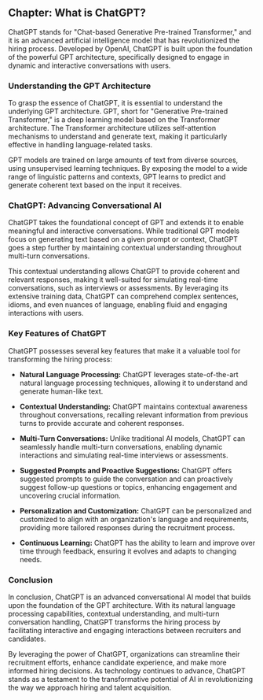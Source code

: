 Chapter: What is ChatGPT?
-------------------------

ChatGPT stands for "Chat-based Generative Pre-trained Transformer," and it is an advanced artificial intelligence model that has revolutionized the hiring process. Developed by OpenAI, ChatGPT is built upon the foundation of the powerful GPT architecture, specifically designed to engage in dynamic and interactive conversations with users.

### Understanding the GPT Architecture

To grasp the essence of ChatGPT, it is essential to understand the underlying GPT architecture. GPT, short for "Generative Pre-trained Transformer," is a deep learning model based on the Transformer architecture. The Transformer architecture utilizes self-attention mechanisms to understand and generate text, making it particularly effective in handling language-related tasks.

GPT models are trained on large amounts of text from diverse sources, using unsupervised learning techniques. By exposing the model to a wide range of linguistic patterns and contexts, GPT learns to predict and generate coherent text based on the input it receives.

### ChatGPT: Advancing Conversational AI

ChatGPT takes the foundational concept of GPT and extends it to enable meaningful and interactive conversations. While traditional GPT models focus on generating text based on a given prompt or context, ChatGPT goes a step further by maintaining contextual understanding throughout multi-turn conversations.

This contextual understanding allows ChatGPT to provide coherent and relevant responses, making it well-suited for simulating real-time conversations, such as interviews or assessments. By leveraging its extensive training data, ChatGPT can comprehend complex sentences, idioms, and even nuances of language, enabling fluid and engaging interactions with users.

### Key Features of ChatGPT

ChatGPT possesses several key features that make it a valuable tool for transforming the hiring process:

* **Natural Language Processing:** ChatGPT leverages state-of-the-art natural language processing techniques, allowing it to understand and generate human-like text.

* **Contextual Understanding:** ChatGPT maintains contextual awareness throughout conversations, recalling relevant information from previous turns to provide accurate and coherent responses.

* **Multi-Turn Conversations:** Unlike traditional AI models, ChatGPT can seamlessly handle multi-turn conversations, enabling dynamic interactions and simulating real-time interviews or assessments.

* **Suggested Prompts and Proactive Suggestions:** ChatGPT offers suggested prompts to guide the conversation and can proactively suggest follow-up questions or topics, enhancing engagement and uncovering crucial information.

* **Personalization and Customization:** ChatGPT can be personalized and customized to align with an organization's language and requirements, providing more tailored responses during the recruitment process.

* **Continuous Learning:** ChatGPT has the ability to learn and improve over time through feedback, ensuring it evolves and adapts to changing needs.

### Conclusion

In conclusion, ChatGPT is an advanced conversational AI model that builds upon the foundation of the GPT architecture. With its natural language processing capabilities, contextual understanding, and multi-turn conversation handling, ChatGPT transforms the hiring process by facilitating interactive and engaging interactions between recruiters and candidates.

By leveraging the power of ChatGPT, organizations can streamline their recruitment efforts, enhance candidate experience, and make more informed hiring decisions. As technology continues to advance, ChatGPT stands as a testament to the transformative potential of AI in revolutionizing the way we approach hiring and talent acquisition.
